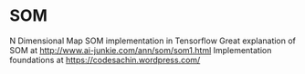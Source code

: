 # SOM
N Dimensional Map SOM implementation in Tensorflow
Great explanation of SOM at http://www.ai-junkie.com/ann/som/som1.html 
Implementation foundations at https://codesachin.wordpress.com/

